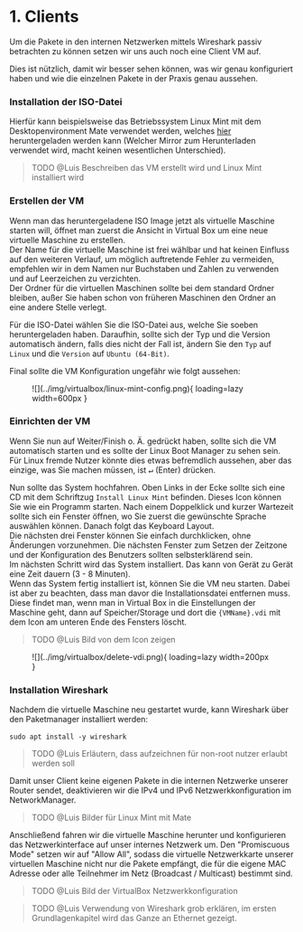 # 1. Clients

Um die Pakete in den internen Netzwerken mittels Wireshark passiv betrachten zu können setzen wir uns auch noch eine 
Client VM auf.

Dies ist nützlich, damit wir besser sehen können, was wir genau konfiguriert haben und wie die einzelnen Pakete in der
Praxis genau aussehen.


### Installation der ISO-Datei
Hierfür kann beispielsweise das Betriebssystem Linux Mint mit dem Desktopenvironment Mate verwendet werden, welches 
[hier](https://linuxmint.com/download.php) heruntergeladen werden kann (Welcher Mirror zum Herunterladen verwendet wird,
macht keinen wesentlichen Unterschied).

> TODO @Luis Beschreiben das VM erstellt wird und Linux Mint installiert wird

### Erstellen der VM
Wenn man das heruntergeladene ISO Image jetzt als virtuelle Maschine starten will, öffnet man zuerst die Ansicht in 
Virtual Box um eine neue virtuelle Maschine zu erstellen.  
Der Name für die virtuelle Maschine ist frei wählbar und hat keinen Einfluss auf den weiteren Verlauf, um möglich 
auftretende Fehler zu vermeiden, empfehlen wir in dem Namen nur Buchstaben und Zahlen zu verwenden und auf Leerzeichen
zu verzichten.  
Der Ordner für die virtuellen Maschinen sollte bei dem standard Ordner bleiben, außer Sie haben schon von
früheren Maschinen den Ordner an eine andere Stelle verlegt.

Für die ISO-Datei wählen Sie die ISO-Datei aus, welche Sie soeben heruntergeladen haben. Daraufhin, sollte sich der Typ
und die Version automatisch ändern, falls dies nicht der Fall ist, ändern Sie den `Typ` auf `Linux` und die `Version` 
auf `Ubuntu (64-Bit)`.

Final sollte die VM Konfiguration ungefähr wie folgt aussehen:

<figure markdown>
  ![](../img/virtualbox/linux-mint-config.png){ loading=lazy width=600px }
</figure>


### Einrichten der VM
Wenn Sie nun auf Weiter/Finish o. Ä. gedrückt haben, sollte sich die VM automatisch starten und es sollte der Linux Boot
Manager zu sehen sein. Für Linux fremde Nutzer könnte dies etwas befremdlich aussehen, aber das einzige, was Sie machen 
müssen, ist <kbd>&#x21b5;</kbd> (Enter) drücken.

Nun sollte das System hochfahren.
Oben Links in der Ecke sollte sich eine CD mit dem Schriftzug `Install Linux Mint` befinden. Dieses Icon können Sie wie
ein Programm starten. Nach einem Doppelklick und kurzer Wartezeit sollte sich ein Fenster öffnen, wo Sie zuerst die 
gewünschte Sprache auswählen können. Danach folgt das Keyboard Layout.   
Die nächsten drei Fenster können Sie einfach durchklicken, ohne Änderungen vorzunehmen.
Die nächsten Fenster zum Setzen der Zeitzone und der Konfiguration des Benutzers sollten selbsterklärend sein.  
Im nächsten Schritt wird das System installiert. Das kann von Gerät zu Gerät eine Zeit dauern (3 - 8 Minuten).  
Wenn das System fertig installiert ist, können Sie die VM neu starten. Dabei ist aber zu beachten, dass man davor die 
Installationsdatei entfernen muss. Diese findet man, wenn man in Virtual Box in die Einstellungen der Maschine geht, 
dann auf Speicher/Storage und dort die `{VMName}.vdi` mit dem Icon am unteren Ende des Fensters löscht.

> TODO @Luis Bild von dem Icon zeigen
<figure markdown>
  ![](../img/virtualbox/delete-vdi.png){ loading=lazy width=200px }
</figure>

### Installation Wireshark
Nachdem die virtuelle Maschine neu gestartet wurde, kann Wireshark über den Paketmanager installiert werden:
```shell
sudo apt install -y wireshark
```

> TODO @Luis Erläutern, dass aufzeichnen für non-root nutzer erlaubt werden soll 

Damit unser Client keine eigenen Pakete in die internen Netzwerke unserer Router sendet, deaktivieren wir die IPv4 und 
IPv6 Netzwerkkonfiguration im NetworkManager.

> TODO @Luis Bilder für Linux Mint mit Mate

Anschließend fahren wir die virtuelle Maschine herunter und konfigurieren das Netzwerkinterface auf unser internes 
Netzwerk um. Den "Promiscuous Mode" setzen wir auf "Allow All", sodass die virtuelle Netzwerkkarte unserer virtuellen
Maschine nicht nur die Pakete empfängt, die für die eigene MAC Adresse oder alle Teilnehmer im Netz (Broadcast / 
Multicast) bestimmt sind.

> TODO @Luis Bild der VirtualBox Netzwerkkonfiguration

> TODO @Luis Verwendung von Wireshark grob erklären, im ersten Grundlagenkapitel wird das Ganze an Ethernet gezeigt. 
